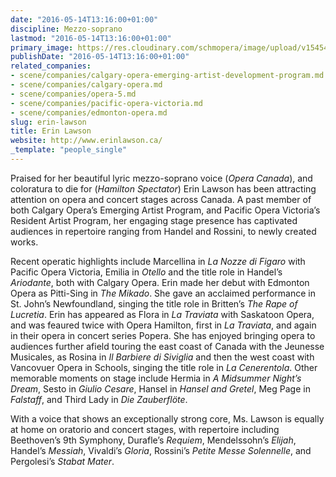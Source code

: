 ```yaml
---
date: "2016-05-14T13:16:00+01:00"
discipline: Mezzo-soprano
lastmod: "2016-05-14T13:16:00+01:00"
primary_image: https://res.cloudinary.com/schmopera/image/upload/v1545409169/media/webhook-uploads/1463228018883/2016-05-14---Erin-Lawson.jpg.jpg
publishDate: "2016-05-14T13:16:00+01:00"
related_companies:
- scene/companies/calgary-opera-emerging-artist-development-program.md
- scene/companies/calgary-opera.md
- scene/companies/opera-5.md
- scene/companies/pacific-opera-victoria.md
- scene/companies/edmonton-opera.md
slug: erin-lawson
title: Erin Lawson
website: http://www.erinlawson.ca/
_template: "people_single"
---
```


Praised for her beautiful lyric mezzo-soprano voice (*Opera Canada*), and coloratura to die for (*Hamilton Spectator*) Erin Lawson has been attracting attention on opera and concert stages across Canada. A past member of both Calgary Opera’s Emerging Artist Program, and Pacific Opera Victoria’s Resident Artist Program, her engaging stage presence has captivated audiences in repertoire ranging from Handel and Rossini, to newly created works.
 
Recent operatic highlights include Marcellina in *La Nozze di Figaro* with Pacific Opera Victoria, Emilia in *Otello* and the title role in Handel’s *Ariodante*, both with Calgary Opera.  Erin made her debut with Edmonton Opera as Pitti-Sing in *The Mikado*. She gave an acclaimed performance in St. John’s Newfoundland, singing the title role in Britten’s *The Rape of Lucretia*. Erin has appeared as Flora in *La Traviata* with Saskatoon Opera, and was feaured twice with Opera Hamilton, first in *La Traviata*, and again in their opera in concert series Popera.  She has enjoyed bringing opera to audiences further afield touring the east coast of Canada with the Jeunesse Musicales, as Rosina in *Il Barbiere di Siviglia* and then the west coast with Vancovuer Opera in Schools, singing the title role in *La Cenerentola*.  Other memorable moments on stage include Hermia in *A Midsummer Night’s Dream*, Sesto in *Giulio Cesare*, Hansel in *Hansel and Gretel*, Meg Page in *Falstaff*, and Third Lady in *Die Zauberflöte*.
 
With a voice that shows an exceptionally strong core, Ms. Lawson is equally at home on oratorio and concert stages, with repertoire including  Beethoven’s 9th Symphony, Durafle’s *Requiem*, Mendelssohn’s *Elijah*, Handel’s *Messiah*, Vivaldi’s *Gloria*, Rossini’s *Petite Messe Solennelle*, and Pergolesi’s *Stabat Mater*.
